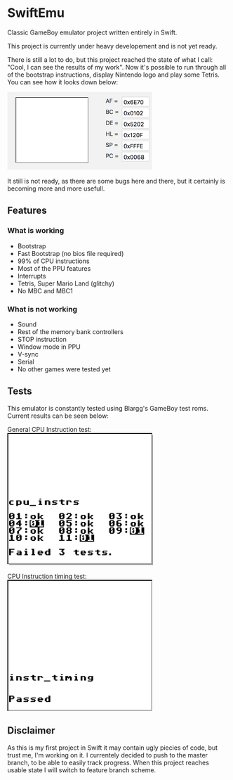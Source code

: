 # SwiftEmu
Classic GameBoy emulator project written entirely in Swift. 
 
This project is currently under heavy developement and is not yet ready. 

There is still a lot to do, but this project reached the state of what I call: "Cool, I can see the results of my work". Now it's possible to run through all of the bootstrap instructions, display Nintendo logo and play some Tetris. You can see how it looks down below:

![](images/emulator.gif)

It still is not ready, as there are some bugs here and there, but it certainly is becoming more and more usefull.

## Features
### What is working
- Bootstrap
- Fast Bootstrap (no bios file required)
- 99% of CPU instructions
- Most of the PPU features
- Interrupts
- Tetris, Super Mario Land (glitchy)
- No MBC and MBC1

### What is not working
- Sound
- Rest of the memory bank controllers
- STOP instruction
- Window mode in PPU
- V-sync
- Serial
- No other games were tested yet

## Tests
This emulator is constantly tested using Blargg's GameBoy test roms. Current results can be seen below:

General CPU Instruction test:
![](images/cpu_instr_test.png)

CPU Instruction timing test:
![](images/cpu_instr_timing_test.png)

## Disclaimer
As this is my first project in Swift it may contain ugly piecies of code, but trust me, I'm working on it.
I currentely decided to push to the master branch, to be able to easily track progress. When this project reaches usable state I will switch to feature branch scheme.
